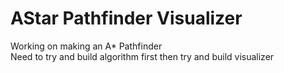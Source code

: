 # AStar Pathfinder Visualizer
 Working on making an A* Pathfinder\
Need to try and build algorithm first then try and build visualizer
